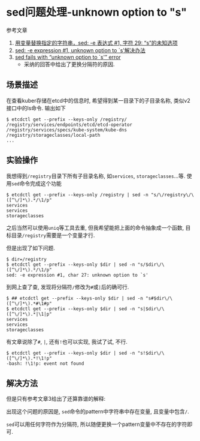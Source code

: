 # sed问题处理-unknown option to "s"

参考文章

1. [用变量替换指定的字符串，sed: -e 表达式 #1, 字符 29: “s”的未知选项](https://www.cnblogs.com/lemon-le/p/6020695.html)
2. [sed: -e expression #1, unknown option to `s'解决办法](https://www.cnblogs.com/tuhooo/p/7677488.html)
3. [sed fails with “unknown option to `s'” error](https://stackoverflow.com/questions/9366816/sed-fails-with-unknown-option-to-s-error)
    - 采纳的回答中给出了更换分隔符的原因.

## 场景描述

在查看kuber存储在etcd中的信息时, 希望得到某一目录下的子目录名称, 类似v2接口中的ls命令. 输出如下

```log
$ etcdctl get --prefix --keys-only /registry/
/registry/services/endpoints/etcd/etcd-operator
/registry/services/specs/kube-system/kube-dns
/registry/storageclasses/local-path
...
```

## 实验操作

我想得到`/registry`目录下所有子目录名称, 如`services`, `storageclasses`...等. 使用`sed`命令完成这个功能

```log
$ etcdctl get --prefix --keys-only /registry | sed -n "s/\/registry\/\([^\/]*\).*/\1/p"
services
services
storageclasses
```

之后当然可以使用`uniq`等工具去重, 但我希望能把上面的命令抽象成一个函数, 目标目录`/registry`需要是一个变量才行.

但是出现了如下问题.

```log
$ dir=/registry
$ etcdctl get --prefix --keys-only $dir | sed -n "s/$dir\/\([^\/]*\).*/\1/p"
sed: -e expression #1, char 27: unknown option to `s'
```

到网上查了查, 发现将分隔符`/`修改为`#`或`|`后的确可行.

```log
$ ## etcdctl get --prefix --keys-only $dir | sed -n "s#$dir\/\([^\/]*\).*#\1#p"
$ etcdctl get --prefix --keys-only $dir | sed -n "s|$dir\/\([^\/]*\).*|\1|p"
services
services
storageclasses
```

有文章说除了`#`, `|`, 还有`!`也可以实现, 我试了试, 不行.

```
$ etcdctl get --prefix --keys-only $dir | sed -n "s!$dir\/\([^\/]*\).*!\1!p"
-bash: !\1!p: event not found
```

## 解决方法

但是只有参考文章3给出了还算靠谱的解释: 

出现这个问题的原因是, `sed`命令的pattern中字符串中存在变量, 且变量中包含`/`.

`sed`可以用任何字符作为分隔符, 所以随便更换一个pattern变量中不存在的字符即可.
